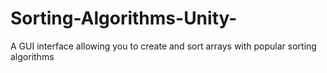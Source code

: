 # Sorting-Algorithms-Unity-
A GUI interface allowing you to create and sort arrays with popular sorting algorithms
